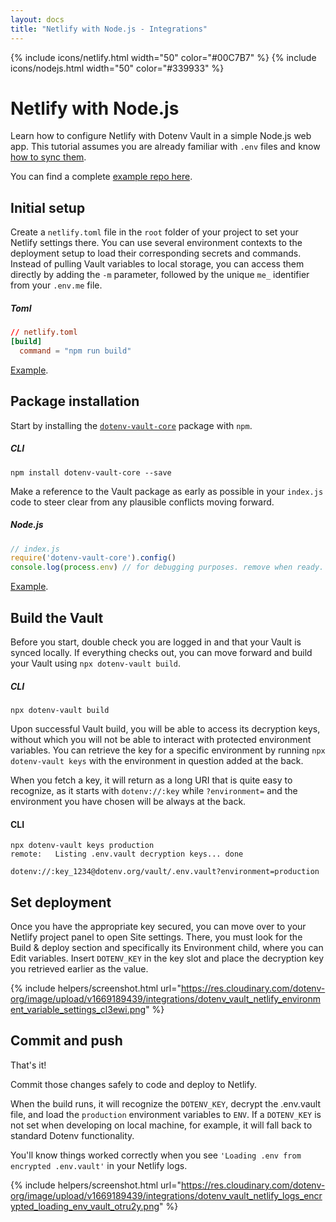 ```yaml
---
layout: docs
title: "Netlify with Node.js - Integrations"
---
```


{% include icons/netlify.html width="50" color="#00C7B7" %}
{% include icons/nodejs.html width="50" color="#339933" %}

# __Netlify with Node.js__

Learn how to configure Netlify with Dotenv Vault in a simple Node.js web app. This tutorial assumes you are already familiar with `.env` files and know [how to sync them](/docs/tutorials/sync).

You can find a complete [example repo here](https://github.com/dotenv-org/integration-example-netlify-nodejs).

## Initial setup
Create a `netlify.toml` file in the `root` folder of your project to set your Netlify settings there. You can use several environment contexts to the deployment setup to load their corresponding secrets and commands. Instead of pulling Vault variables to local storage, you can access them directly by adding the `-m` parameter, followed by the unique `me_` identifier from your `.env.me` file.

##### Toml

```Toml
// netlify.toml
[build]
  command = "npm run build"
```
[Example](https://github.com/dotenv-org/integration-example-netlify-nodejs/blob/master/netlify.toml).

## Package installation
Start by installing the [`dotenv-vault-core`](https://github.com/dotenv-org/dotenv-vault-core) package with `npm`.

##### CLI

```shell
npm install dotenv-vault-core --save
```
Make a reference to the Vault package as early as possible in your `index.js` code to steer clear from any plausible conflicts moving forward.

##### Node.js

```js
// index.js
require('dotenv-vault-core').config()
console.log(process.env) // for debugging purposes. remove when ready.
```
[Example](https://github.com/dotenv-org/integration-example-netlify-nodejs/blob/master/index.js).

## Build the Vault
Before you start, double check you are logged in and that your Vault is synced locally. If everything checks out, you can move forward and build your Vault using `npx dotenv-vault build`.

##### CLI

```shell
npx dotenv-vault build
```

Upon successful Vault build, you will be able to access its decryption keys, without which you will not be able to interact with protected environment variables. You can retrieve the key for a specific environment by running `npx dotenv-vault keys` with the environment in question added at the back.

When you fetch a key, it will return as a long URI that is quite easy to recognize, as it starts with `dotenv://:key` while `?environment=` and the environment you have chosen will be always at the back.

#### CLI

```shell
npx dotenv-vault keys production
remote:   Listing .env.vault decryption keys... done

dotenv://:key_1234@dotenv.org/vault/.env.vault?environment=production
```

## Set deployment
Once you have the appropriate key secured, you can move over to your Netlify project panel to open Site settings. There, you must look for the Build & deploy section and specifically its Environment child, where you can Edit variables. Insert `DOTENV_KEY` in the key slot and place the decryption key you retrieved earlier as the value.

{% include helpers/screenshot.html url="https://res.cloudinary.com/dotenv-org/image/upload/v1669189439/integrations/dotenv_vault_netlify_environment_variable_settings_cl3ewi.png" %}

## Commit and push

That's it!

Commit those changes safely to code and deploy to Netlify.

When the build runs, it will recognize the `DOTENV_KEY`, decrypt the .env.vault file, and load the `production` environment variables to `ENV`. If a `DOTENV_KEY` is not set when developing on local machine, for example, it will fall back to standard Dotenv functionality.

You'll know things worked correctly when you see `'Loading .env from encrypted .env.vault'` in your Netlify logs.

{% include helpers/screenshot.html url="https://res.cloudinary.com/dotenv-org/image/upload/v1669189439/integrations/dotenv_vault_netlify_logs_encrypted_loading_env_vault_otru2y.png" %}
